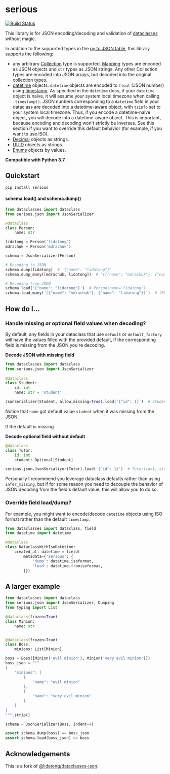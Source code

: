# serious
[![Build Status](https://dev.azure.com/misha-drachuk/serious/_apis/build/status/serious-release?branchName=master)](https://dev.azure.com/misha-drachuk/serious/_build/latest?definitionId=1&branchName=master)

This library is for JSON encoding/decoding and validation of [dataclasses](https://docs.python.org/3/library/dataclasses.html) without magic.

In addition to the supported types in the 
[py to JSON table](https://docs.python.org/3/library/json.html#py-to-json-table), this library supports the following:
- any arbitrary [Collection](https://docs.python.org/3/library/collections.abc.html#collections.abc.Collection) type is supported.
[Mapping](https://docs.python.org/3/library/collections.abc.html#collections.abc.Mapping) types are encoded as JSON objects and `str` types as JSON strings. 
Any other Collection types are encoded into JSON arrays, but decoded into the original collection types.
- [datetime](https://docs.python.org/3/library/datetime.html#available-types) 
objects. `datetime` objects are encoded to `float` (JSON number) using 
[timestamp](https://docs.python.org/3/library/datetime.html#datetime.datetime.timestamp).
As specified in the `datetime` docs, if your `datetime` object is naive, it will 
assume your system local timezone when calling `.timestamp()`. JSON nunbers 
corresponding to a `datetime` field in your dataclass are decoded 
into a datetime-aware object, with `tzinfo` set to your system local timezone.
Thus, if you encode a datetime-naive object, you will decode into a 
datetime-aware object. This is important, because encoding and decoding won't 
strictly be inverses. See this section if you want to override this default
behavior (for example, if you want to use ISO).
- [Decimal](https://docs.python.org/3/library/decimal.html) objects as strings.
- [UUID](https://docs.python.org/3/library/uuid.html#uuid.UUID) objects as strings.
- [Enums](https://docs.python.org/3/library/enum.html) objects by values.


**Compatible with Python 3.7.**

## Quickstart
`pip install serious`

#### schema.load() and schema.dump()

```python
from dataclasses import dataclass
from serious.json import JsonSerializer

@dataclass
class Person:
    name: str

lidatong = Person('lidatong')
mdrachuk = Person('mdrachuk')

schema = JsonSerializer(Person)

# Encoding to JSON
schema.dump(lidatong)  # '{"name": "lidatong"}'
schema.dump_many([mdrachuk, lidatong])  # '[{"name": "mdrachuk"}, {"name": "lidatong"}]'

# Decoding from JSON
schema.load('{"name": "lidatong"}')  # Person(name='lidatong')
schema.load_many('[{"name": "mdrachuk"}, {"name": "lidatong"}]')  # [Person(name='mdrachuk'), Person(name='lidatong')]
```

## How do I...


### Handle missing or optional field values when decoding?

By default, any fields in your dataclass that use `default` or 
`default_factory` will have the values filled with the provided default, if the
corresponding field is missing from the JSON you're decoding.

**Decode JSON with missing field**

```python
from dataclasses import dataclass
from serious.json import JsonSerializer
 
@dataclass
class Student:
    id: int
    name: str = 'student'

JsonSerializer(Student, allow_missing=True).load('{"id": 1}')  # Student(id=1, name='student')
```

Notice that `name` got default value `student` when it was missing from the JSON.

If the default is missing 

**Decode optional field without default**

```python
@dataclass
class Tutor:
    id: int
    student: Optional[Student]

serious.json.JsonSerializer(Tutor).load('{"id": 1}')  # Tutor(id=1, student=None)
```

Personally I recommend you leverage dataclass defaults rather than using 
`infer_missing`, but if for some reason you need to decouple the behavior of 
JSON decoding from the field's default value, this will allow you to do so.


### Override field load/dump?

For example, you might want to encode/decode `datetime` objects using ISO format
rather than the default `timestamp`.

```python
from dataclasses import dataclass, field
from datetime import datetime

@dataclass
class DataclassWithIsoDatetime:
    created_at: datetime = field(
        metadata={'serious': {
            'dump': datetime.isoformat,
            'load': datetime.fromisoformat,
        }})
```

## A larger example

```python
from dataclasses import dataclass
from serious.json import JsonSerializer, Dumping
from typing import List

@dataclass(frozen=True)
class Minion:
    name: str


@dataclass(frozen=True)
class Boss:
    minions: List[Minion]

boss = Boss([Minion('evil minion'), Minion('very evil minion')])
boss_json = """
{
    "minions": [
        {
            "name": "evil minion"
        },
        {
            "name": "very evil minion"
        }
    ]
}
""".strip()

schema = JsonSerializer(Boss, indent=4)

assert schema.dump(boss) == boss_json
assert schema.load(boss_json) == boss
```


## Acknowledgements
This is a fork of [@lidatong/dataclasses-json](https://github.com/lidatong/dataclasses-json).
